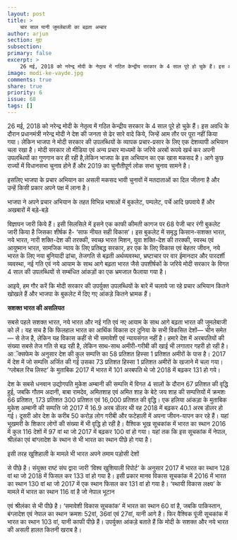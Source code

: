 ```yaml
---
layout: post
title: >
    चार साल यानी जुमलेबाजी का बढ़ता अम्बार
author: arjun
section: मुद्दा
subsection:
primary: false
excerpt: >
    26 मई, 2018 को नरेन्द्र मोदी के नेतृत्व में गठित केन्द्रीय सरकार के 4 साल पूरे हो चुके हैं। इस अवधि के दौरान प्रधानमंत्री नरेन्द्र मोदी ने देश की जनता से ढेर सारे वादे किये, जिन्हें आम तौर पर पूरा नहीं किया गया।
image: modi-ke-vayde.jpg
comments: true
share: true
priority: 6
issue: 68
tags: []
---
```


26 मई, 2018 को नरेन्द्र मोदी के नेतृत्व में गठित केन्द्रीय सरकार के 4 साल पूरे हो चुके हैं। इस अवधि के दौरान प्रधानमंत्री नरेन्द्र मोदी ने देश की जनता से ढेर सारे वादे किये, जिन्हें आम तौर पर पूरा नहीं किया गया। लेकिन भाजपा ने मोदी सरकार की उपलब्धियों के व्यापक प्रचार-प्रसार के लिए एक देशव्यापी अभियान चला रखा है। मोदी सरकार तो मीडिया एवं अन्य प्रचार माध्यमों के जरिये अरबों रूपये खर्च कर अपनी उपलब्धियों का गुणगान कर ही रही है,लेकिन भाजपा के इस अभियान का एक खास मकसद है। आगे कुछ राज्यों में विधानसभा चुनाव होने हैं और 2019 का चुनौतीपूर्ण लोक सभा चुनाव सामने है।

इसलिए भाजपा के प्रचार अभियान का असली मकसद भावी चुनावों में मतदाताओं का दिल जीतना है और उन्हें किसी प्रकार अपने पक्ष में लाना है।

भाजपा ने अपने प्रचार अभियान के तहत विभिन्न भाषाओं में बुकलेट, पम्पलेट, पर्चे आदि छपवाये हैं और अखबारों में बड़े-बड़े

विज्ञापन जारी किये हैं। इसी सिलसिले में इसने एक काफी कीमती कागज पर 68 पेजी चार रंगी बुकलेट जारी किया है जिसका शीर्षक है- ‘साफ नीयत सही विकास’। इस बुकलेट में समृद्ध किसान-सशक्त भारत, नये भारत, नारी शक्ति-देश की तरक्की, स्वच्छ भारत मिशन, युवा शक्ति-देश की तरक्की, स्वस्थ एवं आयुष्मान भारत, सामजिक न्याय के लिए प्रतिबद्ध सरकार, हर एक के लिए विकास एवं बेहतर जीवन, नये भारत के लिए नया बुनियादी ढांचा, तेजगति से बढ़ती अर्थव्यवस्था, भ्रष्टाचार पर वार ईमानदार और पारदर्शी व्यवस्था, नई गति एवं नये आयाम के साथ आगे बढ़ता भारत जैसे उपशीर्षकों के जरिये मोदी सरकार के विगत 4 साल की उपलब्धियों से सम्बंधित आंकड़ों का एक भ्रमजाल फैलाया गया है।

आइये, हम गौर करें कि मोदी सरकार की उपर्युक्त उपलब्धियों के बारे में चलाये जा रहे प्रचार अभियान कितने खोखले हैं और भाजपा के बुकलेट में दिए गए आंकड़े कितने भ्रामक हैं।

**सशक्त भारत की असलियत**

सबसे पहले सशक्त भारत, नये भारत और नई गति एवं नए आयाम के साथ आगे बढ़ता भारत की जुमलेबाजी को लें। यह सच है कि फिलहाल भारत का आर्थिक विकास दर दुनिया के सभी विकसित देशों— चीन समेत— से तेज है, लेकिन यह विकास कहीं से भी समावेशी एवं न्यायसंगत नहीं है। हमारे देश में अरबपतियों की संख्या सबसे तेज गति से बढ़ रही है, लेकिन साथ-साथ अमीरी-गरीबी की खाई भी लगातार गहरी हो रही है। आॅक्सफेम के अनुसार देश की कुल सम्पत्ति का 58 प्रतिशत हिस्सा 1 प्रतिशत अमीरों के पास है। 2017 में देश में जो सम्पत्ति अर्जित की गई उसका 73 प्रतिशत हिस्सा 1 प्रतिशत अमीरों के खजाने में चला गया। ‘ग्लोबल रिच लिस्ट’ के मुताबिक 2017 में भारत में 101 अरबपति थे जो 2018 में बढ़कर 131 हो गये।

देश के सबसे धनवान उद्योगपति मुकेश अम्बानी की सम्पत्ति में विगत 4 सालों के दौरान 67 प्रतिशत की वृद्धि हुई, जबकि गौतम अदानी, बाबा रामदेव, अमितशाह एवं अमित शाह के बेटे जय शाह की सम्पत्तियों में क्रमशः 66 प्रतिशत, 173 प्रतिशत 300 प्रतिशत एवं 16,000 प्रतिशत की वृद्धि। एक हलिया आंकड़ा के मुताबिक मुकेश अम्बानी की सम्पत्ति जो 2017 में 16.9 अरब डाॅलर थी वह 2018 में बढ़कर 40.1 अरब डाॅलर हो गई। दूसरी ओर देश के करीब 50 करोड़ लोग गरीबी और फटेहाली में अपना जीवन-यापन कर रहे हैं। यहां भूखमरी के शिकार लोगों की संख्या में भी वृद्धि हो रही है। वैश्विक भूख सूचकांक में भारत का स्थान 2016 में कुल 116 देशों में 97 वां था जो 2017 में बढ़कर 100 वां हो गया। यहां तक कि इस सूचकांक में नेपाल, श्रीलंका एवं बांग्लादेश के स्थान से भी भारत का स्थान पीछे हो गया है।

इसी तरह खुशिहाली के मामले भी भारत अपने तमाम पड़ोसी देशों

से पीछे है। संयुक्त राष्टं संघ द्वारा जारी ‘विश्व खुशियाली रिपोर्ट’ के अनुसार 2017 में भारत का स्थान 128 वां था जो 2018 में फिसल कर 133 वां हो गया है। इसी प्रकार मानव विकास सूचकांक में 2016 में भारत का स्थान 130 वां था जो 2017 में एक स्थान फिसल कर 131 वां हो गया है। ‘स्थायी विकास लक्ष्य’ के मामले में भारत का स्थान 116 वां है जो नेपाल भूटान

एवं श्रीलंका से भी पीछे है। ‘समावेशी विकास सूचकांक’ में भारत का स्थान 60 वां है, जबकि पाकिस्तान, बंग्लादेश एवं नेपाल का स्थान क्रमशः 52वां, 36वां एवं 27वां, यानी आगे है। फिर वैश्विक पूंजी सूचकांक में भारत का स्थान 103 वां, यानी काफी पीछे हैं। उपर्युक्त आंकड़े बताते हैं कि मोदी के सशक्त और नये भारत की असली हालत कितनी खराब है।